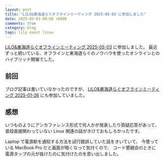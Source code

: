 ```yaml
---
layout: post
title: "LILO&東海道らぐオフラインミーティング 2025-05-03 に参加しました"
date: 2025-05-03 00:00 +0900
comments: true
category: blog
tags: lilo event linux
---
```

[LILO&東海道らぐオフラインミーティング 2025-05-03](https://lilo.connpass.com/event/353803/) に参加しました。
最近ずっと続いている、オフラインと東海道らぐのノウハウを使ったオンラインとのハイブリッド開催でした。

<!--more-->

## 前回

ブログ記事は書いていなかったのですが、
[LILO&東海道らぐオフラインミーティング 2025-01-26](https://lilo.connpass.com/event/341776/)
にも参加していました。

## 感想

いつものようにアンカファレンス形式で何人かが発表したり質疑応答があって、
普段直接関わっていない Linux 関連の話がきけておもしろかったです。

Laptop で電源断を通知する方法を試行錯誤していた話をきいていて、
今使っている MacBook Pro だと画面が暗くなって気付くので、
コード懇親会のときに電源タップの元が抜けたのに気付けたのを思い出しました。
